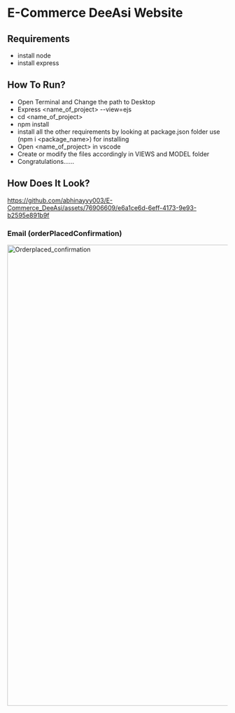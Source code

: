 # E-Commerce DeeAsi Website

## Requirements
- install node
- install express

## How To Run?
- Open Terminal and Change the path to Desktop
- Express <name_of_project> --view=ejs
- cd <name_of_project>
- npm install
- install all the other requirements by looking at package.json folder use (npm i <package_name>) for installing
- Open <name_of_project> in vscode
- Create or modify the files accordingly in VIEWS and MODEL folder
- Congratulations......

## How Does It Look?
https://github.com/abhinayyy003/E-Commerce_DeeAsi/assets/76906609/e6a1ce6d-6eff-4173-9e93-b2595e891b9f

### Email (orderPlacedConfirmation)
<img width="1053" alt="Orderplaced_confirmation" src="https://github.com/abhinayyy003/E-Commerce_DeeAsi/assets/76906609/cba82421-aac8-4fe4-9f46-e86c4d05808a">
